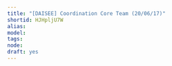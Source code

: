 ```yaml
---
title: "[DAISEE] Coordination Core Team (20/06/17)"
shortid: HJHpljU7W
alias: 
model: 
tags: 
node: 
draft: yes
--- 
```

 